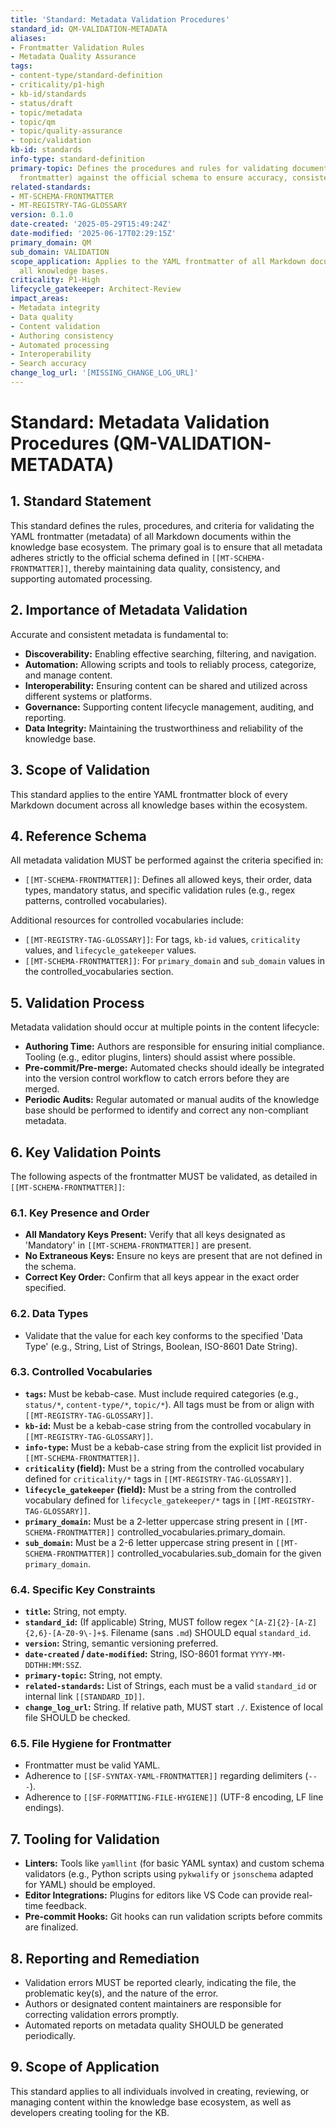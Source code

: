 ```yaml
---
title: 'Standard: Metadata Validation Procedures'
standard_id: QM-VALIDATION-METADATA
aliases:
- Frontmatter Validation Rules
- Metadata Quality Assurance
tags:
- content-type/standard-definition
- criticality/p1-high
- kb-id/standards
- status/draft
- topic/metadata
- topic/qm
- topic/quality-assurance
- topic/validation
kb-id: standards
info-type: standard-definition
primary-topic: Defines the procedures and rules for validating document metadata (YAML
  frontmatter) against the official schema to ensure accuracy, consistency, and completeness.
related-standards:
- MT-SCHEMA-FRONTMATTER
- MT-REGISTRY-TAG-GLOSSARY
version: 0.1.0
date-created: '2025-05-29T15:49:24Z'
date-modified: '2025-06-17T02:29:15Z'
primary_domain: QM
sub_domain: VALIDATION
scope_application: Applies to the YAML frontmatter of all Markdown documents across
  all knowledge bases.
criticality: P1-High
lifecycle_gatekeeper: Architect-Review
impact_areas:
- Metadata integrity
- Data quality
- Content validation
- Authoring consistency
- Automated processing
- Interoperability
- Search accuracy
change_log_url: '[MISSING_CHANGE_LOG_URL]'
---
```

# Standard: Metadata Validation Procedures (QM-VALIDATION-METADATA)

## 1. Standard Statement

This standard defines the rules, procedures, and criteria for validating the YAML frontmatter (metadata) of all Markdown documents within the knowledge base ecosystem. The primary goal is to ensure that all metadata adheres strictly to the official schema defined in `[[MT-SCHEMA-FRONTMATTER]]`, thereby maintaining data quality, consistency, and supporting automated processing.

## 2. Importance of Metadata Validation

Accurate and consistent metadata is fundamental to:
- **Discoverability:** Enabling effective searching, filtering, and navigation.
- **Automation:** Allowing scripts and tools to reliably process, categorize, and manage content.
- **Interoperability:** Ensuring content can be shared and utilized across different systems or platforms.
- **Governance:** Supporting content lifecycle management, auditing, and reporting.
- **Data Integrity:** Maintaining the trustworthiness and reliability of the knowledge base.

## 3. Scope of Validation

This standard applies to the entire YAML frontmatter block of every Markdown document across all knowledge bases within the ecosystem.

## 4. Reference Schema

All metadata validation MUST be performed against the criteria specified in:
- `[[MT-SCHEMA-FRONTMATTER]]`: Defines all allowed keys, their order, data types, mandatory status, and specific validation rules (e.g., regex patterns, controlled vocabularies).

Additional resources for controlled vocabularies include:
- `[[MT-REGISTRY-TAG-GLOSSARY]]`: For tags, `kb-id` values, `criticality` values, and `lifecycle_gatekeeper` values.
- `[[MT-SCHEMA-FRONTMATTER]]`: For `primary_domain` and `sub_domain` values in the controlled_vocabularies section.

## 5. Validation Process

Metadata validation should occur at multiple points in the content lifecycle:
- **Authoring Time:** Authors are responsible for ensuring initial compliance. Tooling (e.g., editor plugins, linters) should assist where possible.
- **Pre-commit/Pre-merge:** Automated checks should ideally be integrated into the version control workflow to catch errors before they are merged.
- **Periodic Audits:** Regular automated or manual audits of the knowledge base should be performed to identify and correct any non-compliant metadata.

## 6. Key Validation Points

The following aspects of the frontmatter MUST be validated, as detailed in `[[MT-SCHEMA-FRONTMATTER]]`:

### 6.1. Key Presence and Order
- **All Mandatory Keys Present:** Verify that all keys designated as 'Mandatory' in `[[MT-SCHEMA-FRONTMATTER]]` are present.
- **No Extraneous Keys:** Ensure no keys are present that are not defined in the schema.
- **Correct Key Order:** Confirm that all keys appear in the exact order specified.

### 6.2. Data Types
- Validate that the value for each key conforms to the specified 'Data Type' (e.g., String, List of Strings, Boolean, ISO-8601 Date String).

### 6.3. Controlled Vocabularies
- **`tags`:** Must be kebab-case. Must include required categories (e.g., `status/*`, `content-type/*`, `topic/*`). All tags must be from or align with `[[MT-REGISTRY-TAG-GLOSSARY]]`.
- **`kb-id`:** Must be a kebab-case string from the controlled vocabulary in `[[MT-REGISTRY-TAG-GLOSSARY]]`.
- **`info-type`:** Must be a kebab-case string from the explicit list provided in `[[MT-SCHEMA-FRONTMATTER]]`.
- **`criticality` (field):** Must be a string from the controlled vocabulary defined for `criticality/*` tags in `[[MT-REGISTRY-TAG-GLOSSARY]]`.
- **`lifecycle_gatekeeper` (field):** Must be a string from the controlled vocabulary defined for `lifecycle_gatekeeper/*` tags in `[[MT-REGISTRY-TAG-GLOSSARY]]`.
- **`primary_domain`:** Must be a 2-letter uppercase string present in `[[MT-SCHEMA-FRONTMATTER]]` controlled_vocabularies.primary_domain.
- **`sub_domain`:** Must be a 2-6 letter uppercase string present in `[[MT-SCHEMA-FRONTMATTER]]` controlled_vocabularies.sub_domain for the given `primary_domain`.

### 6.4. Specific Key Constraints
- **`title`:** String, not empty.
- **`standard_id`:** (If applicable) String, MUST follow regex `^[A-Z]{2}-[A-Z]{2,6}-[A-Z0-9\-]+$`. Filename (sans `.md`) SHOULD equal `standard_id`.
- **`version`:** String, semantic versioning preferred.
- **`date-created` / `date-modified`:** String, ISO-8601 format `YYYY-MM-DDTHH:MM:SSZ`.
- **`primary-topic`:** String, not empty.
- **`related-standards`:** List of Strings, each must be a valid `standard_id` or internal link `[[STANDARD_ID]]`.
- **`change_log_url`:** String. If relative path, MUST start `./`. Existence of local file SHOULD be checked.

### 6.5. File Hygiene for Frontmatter
- Frontmatter must be valid YAML.
- Adherence to `[[SF-SYNTAX-YAML-FRONTMATTER]]` regarding delimiters (`---`).
- Adherence to `[[SF-FORMATTING-FILE-HYGIENE]]` (UTF-8 encoding, LF line endings).

## 7. Tooling for Validation

- **Linters:** Tools like `yamllint` (for basic YAML syntax) and custom schema validators (e.g., Python scripts using `pykwalify` or `jsonschema` adapted for YAML) should be employed.
- **Editor Integrations:** Plugins for editors like VS Code can provide real-time feedback.
- **Pre-commit Hooks:** Git hooks can run validation scripts before commits are finalized.

## 8. Reporting and Remediation

- Validation errors MUST be reported clearly, indicating the file, the problematic key(s), and the nature of the error.
- Authors or designated content maintainers are responsible for correcting validation errors promptly.
- Automated reports on metadata quality SHOULD be generated periodically.

## 9. Scope of Application
This standard applies to all individuals involved in creating, reviewing, or managing content within the knowledge base ecosystem, as well as developers creating tooling for the KB.

